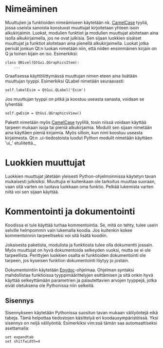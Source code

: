 # Nimeäminen #

Muuttujien ja funktioiden nimeämiseen käytetään nk. [CamelCase](http://fi.wikipedia.org/wiki/CamelCase) tyyliä, jossa useista sanoista koostuvat muuttujat kirjoitetaan yhteen isoin alkukirjaimin.
Luokat, modulien funktiot ja modulien muuttujat aloitetaan aina isolla alkukirjaimella, jos ne ovat julkisia. Sen sijaan luokkien sisäiset muuttujat ja funktiot aloitetaan aina pienellä alkukirjaimella. Luokat jotka perivät jonkun Qt:n luokan nimetään niin, että
niiden ensimmäinen kirjain on Q ja toinen kijain on iso. Esimerkiksi:
```
class QNivel(QtGui.QGraphicsItem):
    ...
```

Graafisessa käyttöliittymässä muuttujan nimen eteen aina lisätään muuttujan tyyppi. Esimerkiksi QLabel nimetään seuraavasti:
```
self.labelEsim = QtGui.QLabel('Esim')
```
Jos muuttujan tyyppi on pitkä ja koostuu useasta sanasta, voidaan se lyhentää:
```
self.gwEsim = QtGui.QGraphicsView()
```

Paketit nimetään myös [CamelCase](http://fi.wikipedia.org/wiki/CamelCase) tyylillä, tosin niissä voidaan käyttää tarpeen mukaan isoja tai pieniä alkukirjaimia. Modulit sen sijaan nimetään aina käyttäen pieniä kirjaimia. Myös silloin, kun nimi koostuu useasta kirjaimesta. Qt:n .ui-tiedostoista luodut Python modulit nimetään käyttäen 'ui_' etuliitettä._

# Luokkien muuttujat #

Luokkien muuttujat jätetään yleisesti Python-ohjelmoinnissa käytetyn tavan mukaisesti julkisiksi. Muuttujia ei kuitenkaan ole tarkoitus muuttaa suoraan, vaan sitä varten on luotava luokkaan oma funktio. Pelkää lukemista varten niitä voi sen sijaan käyttää.

# Kommentointi ja dokumentointi #

Koodissa ei tule käyttää turhaa kommentointia. Se, mitä on tehty, tulee usein selville helmpommin vain lukemalla koodia. Jos kuitenkin kokee kommentoinnin tarpeelliseksi voi sitä lisätä koodiin.

Jokaisesta paketista, modulista ja funktiosta tulee olla dokumentti jossain. Myös muuttujat on hyvä dokumentoida selkeyden vuoksi, mutta se ei ole tarpeellista. Perittyjen luokkien osalta ei funktioiden dokumentointi ole tarpeen, jos kyseisen funktion dokumentointi löytyy jo jostain.

Dokumentointiin käytetään [Epydoc](http://epydoc.sourceforge.net)-ohjelmaa. Ohjelman syntaksi mahdollistaa funktioissa tyyppimäärittelyjen esittämisen ja sitä onkin hyvä käyttää selkeyttämään parametrien ja palautettavien arvojen tyyppejä, jotka eivät oletuksena ole Pythonissa niin selkeitä.

## Sisennys ##

Sisennykseen käytetään Pythonissa suositun tavan mukaan välilyöntejä eikä tabeja. Tämä helpottaa tiedostojen käsittelyä eri koodausympäristöissä. Yksi sisennys on neljä välilyöntiä. Esimerkiksi vim:ssä tämän saa automaattiseksi asettamalla:
```
set expandtab
set shitfwidth=4
```